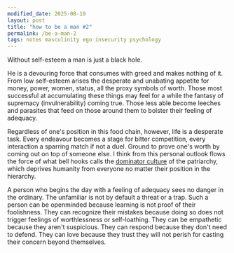 ```yaml
---
modified_date: 2025-08-19
layout: post
title: "how to be a man #2"
permalink: /be-a-man-2
tags: notes masculinity ego insecurity psychology
---
```


Without self-esteem a man is just a black hole.
<!--more-->
He is a devouring force that consumes with greed and makes nothing of it.
From low self-esteem arises the desperate and unabating appetite for money, power, women, status, all the proxy symbols of worth.
Those most successful at accumulating these things may feel for a while the fantasy of supremacy (invulnerability) coming true.
Those less able become leeches and parasites that feed on those around them to bolster their feeling of adequacy.

Regardless of one's position in this food chain, however, life is a desperate task.
Every endeavour becomes a stage for bitter competition, every interaction a sparring match if not a duel.
Ground to prove one's worth by coming out on top of someone else.
I think from this personal outlook flows the force of what bell hooks calls the [dominator culture](https://en.wikipedia.org/wiki/Dominator_culture) of the patriarchy, which deprives humanity from everyone no matter their position in the hierarchy.

A person who begins the day with a feeling of adequacy sees no danger in the ordinary.
The unfamiliar is not by default a threat or a trap.
Such a person can be openminded because learning is not proof of their foolishness.
They can recognize their mistakes because doing so does not trigger feelings of worthlessness or self-loathing.
They can be empathetic because they aren't suspicious.
They can respond because they don't need to defend.
They can love because they trust they will not perish for casting their concern beyond themselves.
